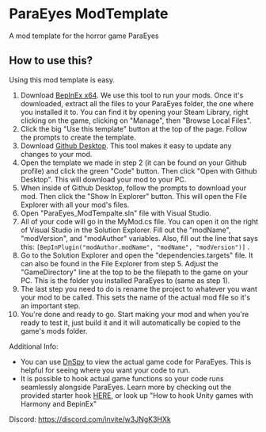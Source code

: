 # ParaEyes ModTemplate
A mod template for the horror game ParaEyes

## How to use this?

Using this mod template is easy. 
1. Download [BepInEx x64](https://github.com/BepInEx/BepInEx/releases/tag/v5.4.21). We use this tool to run your mods. Once it's downloaded, extract all the files to your ParaEyes folder, the one where you installed it to. You can find it by opening your Steam Library, right clicking on the game, clicking on "Manage", then "Browse Local Files".
2. Click the big "Use this template" button at the top of the page. Follow the prompts to create the template. 
3. Download [Github Desktop](https://desktop.github.com/). This tool makes it easy to update any changes to your mod.
4. Open the template we made in step 2 (it can be found on your Github profile) and click the green "Code" button. Then click "Open with Github Desktop". This will download your mod to your PC.
5. When inside of Github Desktop, follow the prompts to download your mod. Then click the "Show In Explorer" button. This will open the File Explorer with all your mod's files.
6. Open "ParaEyes_ModTempalte.sln" file with Visual Studio.
7. All of your code will go in the MyMod.cs file. You can open it on the right of Visual Studio in the Solution Explorer. Fill out the "modName", "modVersion", and "modAuthor" variables. Also, fill out the line that says this: ```[BepInPlugin("modAuthor.modName", "modName", "modVersion")]``` .
8. Go to the Solution Explorer and open the "dependencies.targets" file. It can also be found in the File Explorer from step 5. Adjust the "GameDirectory" line at the top to be the filepath to the game on your PC. This is the folder you installed ParaEyes to (same as step 1).
9. The last step you need to do is rename the project to whatever you want your mod to be called. This sets the name of the actual mod file so it's an important step. 
10. You're done and ready to go. Start making your mod and when you're ready to test it, just build it and it will automatically be copied to the game's mods folder.

Additional Info:
- You can use [DnSpy](https://github.com/dnSpy/dnSpy/releases/latest) to view the actual game code for ParaEyes. This is helpful for seeing where you want your code to run.
- It is possible to hook actual game functions so your code runs seamlessly alongside ParaEyes. Learn more by checking out the provided starter hook [HERE](https://github.com/gurrenm3/ParaEyes_ModTemplate/blob/master/ModTemplate/Harmony%20Patches/MainMenu_Start.cs), or look up "How to hook Unity games with Harmony and BepinEx"


Discord: 
https://discord.com/invite/w3JNgK3HXk
